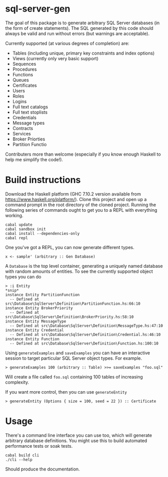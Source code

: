 # sql-server-gen

The goal of this package is to generate arbitrary SQL Server databases (in the form of create statements).  The SQL generated by this code should always be valid and run without errors (but warnings are acceptable).

Currently supported (at various degrees of completion) are:
* Tables (including unique, primary key constraints and index options)
* Views (currently only very basic support)
* Sequences
* Procedures
* Functions
* Queues
* Certificates
* Users
* Roles
* Logins
* Full text catalogs
* Full text stoplists
* Credentials
* Message types
* Contracts
* Services
* Broker Priorties
* Partition Functio

Contributers more than welcome (especially if you know enough Haskell to help me simplify the code!).

# Build instructions

Download the Haskell platform (GHC 7.10.2 version available from https://www.haskell.org/platform/).  Clone this project and open up a command prompt in the root directory of the cloned project.  Running the following series of commands ought to get you to a REPL with everything working.

    cabal update
    cabal sandbox init
    cabal install --dependencies-only
    cabal repl

One you've got a REPL, you can now generate different types.

    x <- sample' (arbitrary :: Gen Database)

A `Database` is the top level container, generating a uniquely named database with random amounts of entities.  To see the currently supported object types you can do

    > :i Entity
    *snip*
    instance Entity PartitionFunction
      -- Defined at src\Database\SqlServer\Definition\PartitionFunction.hs:66:10
    instance Entity BrokerPriority
      -- Defined at src\Database\SqlServer\Definition\BrokerPriority.hs:58:10
    instance Entity MessageType
      -- Defined at src\Database\SqlServer\Definition\MessageType.hs:47:10
    instance Entity Credential
      -- Defined at src\Database\SqlServer\Definition\Credential.hs:46:10
    instance Entity Function
      -- Defined at src\Database\SqlServer\Definition\Function.hs:100:10

Using `generateExamples` and `saveExamples` you can have an interactive session to target particular SQL Server object types.  For example.

    > generateExamples 100 (arbitrary :: Table) >>= saveExamples "foo.sql"

Will create a file called `foo.sql` containing 100 tables of increasing complexity.

If you want more control, then you can use `generateEntity`

    > generateEntity (Options { size = 100, seed = 22 }) :: Certificate
    
# Usage

There's a command line interface you can use too, which will generate arbitrary database definitions.  You might use this to build automated performance tests or soak tests.

    cabal build cli
    ./cli --help    

Should produce the documentation.  
